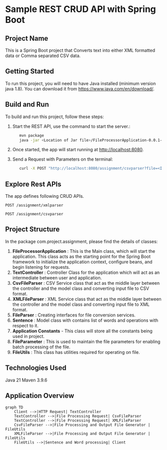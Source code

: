 # Sample REST CRUD API with Spring Boot

## Project Name
This is a Spring Boot project that Converts text into either XML formatted data or Comma separated CSV data.

## Getting Started
To run this project, you will need to have Java installed (minimum version java 1.8). You can download it from https://www.java.com/en/download/.

## Build and Run
To build and run this project, follow these steps:

1. Start the REST API, use the command to start the server.:
    ```bash
       mvn package
       java -jar <Location of Jar file>/FileProcessorApplication-0.0.1-SNAPSHOT.jar 
    ```

2. Once started, the app will start running at <http://localhost:8080>. 

3. Send a Request with Parameters on the terminal:
    ```bash
       curl -X POST "http://localhost:8080/assignment/csvparser?file=<InputFilePath>
    ```

## Explore Rest APIs

The app defines following CRUD APIs.

    POST /assignment/xmlparser
    
    POST /assignment/csvparser


## Project Structure
In the package com.project.assignment, please find the details of classes:

1. **FileProcessorApplication** : This is the Main class, which will start the application. This class acts as the starting point for the Spring Boot framework to initialize the application context, configure beans, and begin listening for requests.
2. **TextController** : Controller Class for the application which will act as an intermediate between user and application.
3. **CsvFileParser** : CSV Service class that act as the middle layer between the controller and the model class and converting input file to CSV format.
4. **XMLFileParser** : XML Service class that act as the middle layer between the controller and the model class and converting input file to XML format.
5. **FileParser** : Creating interfaces for file conversion services.
6. **Sentence** : Model class with contains list of words and operations with respect to it.
7. **Application Constants** - This class will store all the constants being used in project.
8. **FileParameter** : This is used to maintain the file parameters for enabling batch processing of the file.
9. **FileUtils** : This class has utilities required for operating on file.

## Technologies Used
Java 21
Maven 3.9.6

## Application Overview

```mermaid
graph TD
    Client -->|HTTP Request| TextController
    TextController -->|File Processing Request| CsvFileParser
    TextController -->|File Processing Request| XMLFileParser
    CsvFileParser -->|File Processing and Output File Generator | FileUtils
    XMLFileParser -->|File Processing and Output File Generator | FileUtils
    FileUtils -->|Sentence and Word processing| Client
```